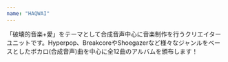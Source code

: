 ```yaml
---
name: "HAQWAI"
---
```

「破壊的音楽+愛」をテーマとして合成音声中心に音楽制作を行うクリエイターユニットです。Hyperpop、BreakcoreやShoegazerなど様々なジャンルをベースとしたボカロ(合成音声)曲を中心に全12曲のアルバムを頒布します！

